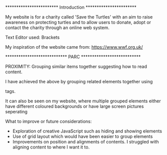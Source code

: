 ************************ Introduction ***********************

My website is for a charity called 'Save the Turtles' with an aim to raise awareness on protecting turtles and to allow users to donate, adopt or contact the charity through an online web system. 

Text Editor used: Brackets

My inspiration of the website came from: https://www.wwf.org.uk/ 



**************************** PARC ***************************

PROXIMITY: Grouping similar items together suggesting how to read content. 

I have achieved the above by grouping related elements together using <section> tags. 

It can also be seen on my website, where multiple grouped elements either have different coloured backgrounds or have large screen pictures seperating 




What to improve or future considerations: 
- Exploration of creative JavaScript such as hiding and showing elements
- Use of grid layout which would have been easier to group elements
- Improvements on position and alignments of contents. I struggled with aligning content to where I want it to. 